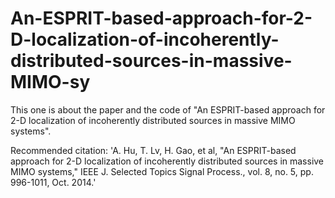 # An-ESPRIT-based-approach-for-2-D-localization-of-incoherently-distributed-sources-in-massive-MIMO-sy
This one is about the paper and the code of "An ESPRIT-based approach for 2-D localization of incoherently distributed sources in massive MIMO systems".

Recommended citation: 'A. Hu, T. Lv, H. Gao, et al,  "An ESPRIT-based approach for 2-D localization of incoherently distributed sources in massive MIMO systems," IEEE J. Selected Topics Signal Process., vol. 8, no. 5, pp. 996-1011, Oct. 2014.'
